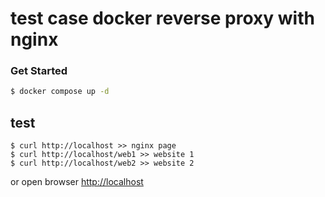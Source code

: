 # test case docker reverse proxy with nginx

### Get Started

```bash
$ docker compose up -d
```

## test

```base
$ curl http://localhost >> nginx page
$ curl http://localhost/web1 >> website 1
$ curl http://localhost/web2 >> website 2
```

or
open browser [http://localhost](http://localhost)
